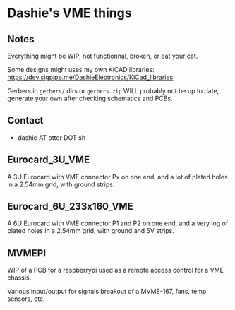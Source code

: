 # Dashie's VME things

## Notes
Everything might be WIP, not functionnal, broken, or eat your cat.

Some designs might uses my own KiCAD libraries: https://dev.sigpipe.me/DashieElectronics/KiCad_libraries

Gerbers in `gerbers/` dirs or `gerbers.zip` WILL probably not be up to date, generate your own after checking schematics and PCBs.

## Contact
- dashie AT otter DOT sh

## Eurocard_3U_VME
A 3U Eurocard with VME connector Px on one end, and a lot of plated holes in a 2.54mm grid, with ground strips.

## Eurocard_6U_233x160_VME
A 6U Eurocard with VME connector P1 and P2 on one end, and a very log of plated holes in a 2.54mm grid, with ground and 5V strips.

## MVMEPI
WIP of a PCB for a raspberrypi used as a remote access control for a VME chassis.

Various input/output for signals breakout of a MVME-167, fans, temp sensors, etc.

